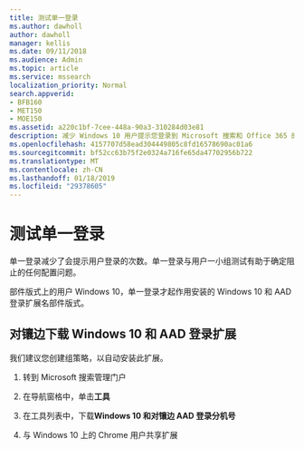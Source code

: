 ```yaml
---
title: 测试单一登录
ms.author: dawholl
author: dawholl
manager: kellis
ms.date: 09/11/2018
ms.audience: Admin
ms.topic: article
ms.service: mssearch
localization_priority: Normal
search.appverid:
- BFB160
- MET150
- MOE150
ms.assetid: a220c1bf-7cee-448a-90a3-310284d03e81
description: 减少 Windows 10 用户提示您登录到 Microsoft 搜索和 Office 365 的次数
ms.openlocfilehash: 4157707d58ead304449805c8fd16578690ac01a6
ms.sourcegitcommit: bf52cc63b75f2e0324a716fe65da47702956b722
ms.translationtype: MT
ms.contentlocale: zh-CN
ms.lasthandoff: 01/18/2019
ms.locfileid: "29378605"
---
```

# <a name="test-single-sign-on"></a>测试单一登录

单一登录减少了会提示用户登录的次数。单一登录与用户一小组测试有助于确定阻止的任何配置问题。 
  
部件版式上的用户 Windows 10，单一登录才起作用安装的 Windows 10 和 AAD 登录扩展名部件版式。 
  
## <a name="download-the-windows-10-and-aad-sign-in-extension-for-chrome"></a>对镶边下载 Windows 10 和 AAD 登录扩展

我们建议您创建组策略，以自动安装此扩展。
  
1. 转到 Microsoft 搜索管理门户
    
2. 在导航窗格中，单击**工具**
    
3. 在工具列表中，下载**Windows 10 和对镶边 AAD 登录分机号**
    
4. 与 Windows 10 上的 Chrome 用户共享扩展

  

